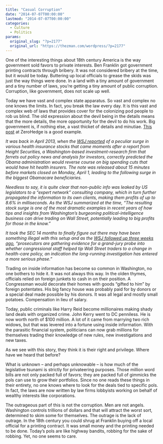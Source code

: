 ```yaml
---
title: "Casual Corruption"
date: "2014-07-07T00:00:00"
lastmod: "2014-07-07T00:00:00"
categories:
  - Culture
  - Politics
params:
  original_slug: "?p=2177"
  original_url: "https://thezman.com/wordpress/?p=2177"
---
```


One of the interesting things about 18th century America is the way
government sold favors to private interests. Ben Franklin got government
printing contracts through bribery. It was not considered bribery at the
time, but it would be today. Buttering up local officials to grease the
skids was just the way things were done. In a land with a tiny amount of
government and a tiny number of laws, you’re getting a tiny amount of
public corruption. Corruption, like government, does not scale up well.

Today we have vast and complex state apparatus. So vast and complex no
one knows the limits. In fact, you break the law every day. It is this
vast and complex web of laws that provides cover for the colonizing pod
people to rob us blind. The old expression about the devil being in the
details means that the more details, the more opportunity for the devil
to do his work. Big government is, if nothing else, a vast thicket of
details and minutiae. <a
href="http://www.zerohedge.com/news/2014-07-05/congressional-panel-accused-leaking-insider-information-refuses-comply-probe"
rel="noopener noreferrer" target="_blank">This post</a> at ZeroHedge is
a good example.

*It was back in April 2013, when the [WSJ
reported](http://online.wsj.com/news/articles/SB10001424127887323916304578400981652818670)
of a peculiar surge in various health insurance stocks that came moments
after a report from Height Securities, a Washington-based
investment-research firm that ferrets out policy news and analysis for
investors, correctly predicted the Obama administration would reverse
course on big spending cuts that would have hit health insurers. The
note was released about 15 minutes before markets closed on Monday,
April 1, leading to the following surge in the biggest Obamacare
beneficiaries.*

*Needless to say, it is quite clear that non-public info was leaked by
US legislators to a “expert network” consulting company, which in turn
further propagated the information to its own clients, making them
profits of up to 8.6% in milliseconds. As the WSJ summarized at the
time, “The resulting stock surge is one of the most dramatic examples in
recent years of how tips and insights from Washington’s burgeoning
political-intelligence business can drive trading on Wall Street,
potentially leading to big profits for those in the know.”*

*It took the SEC 14 months to finally figure out there may have been
something illegal with this setup and as the [WSJ followed up three
weeks
ago](http://online.wsj.com/articles/prosecutors-gathering-evidence-for-grand-jury-in-cms-leak-case-1403130561),
“prosecutors are gathering evidence for a grand-jury probe into whether
congressional staff helped tip Wall Street traders to a change in
health-care policy, an indication the long-running investigation has
entered a more serious phase.”*

Trading on inside information has become so common in Washington, no one
bothers to hide it. It was not always this way. In the olden thymes,
officials relied on foreign junkets to cash in on their position. A
Congressman would decorate their homes with goods “gifted to him” by
foreign potentates. His big fancy house was probably paid for by donors
or a special deal made possible by his donors. It was all legal and
mostly small potatoes. Compensation in lieu of salary.

Today, public criminals like Harry Reid become millionaires making shady
land deals with organized crime. John Kerry went to DC penniless. He is
now worth north of $100 million. A lot of it came from marrying two rich
widows, but that was levered into a fortune using inside information.
With the parasitic financial system, politicians can now grab millions
for themselves trading their knowledge of new rules, new investigations
and new taxes.

As we see with this story, they think it is their right and privilege.
Where have we heard that before?

What is unknown – and perhaps unknowable – is how much of the
legislative tsunami is strictly for privateering purposes. Those million
word bills are not only packed full of favors; they are packed full of
gimmicks the pols can use to grow their portfolios. Since no one reads
these things in their entirety, no one knows where to look for the deals
tied to specific pols. In fact, the laws are now written by law firms
lobbyists working on behalf of wealthy interests like corporations.

The outrageous part of this is not the corruption. Men are not angels.
Washington controls trillions of dollars and that will attract the worst
sort, determined to skim some for themselves. The outrage is the lack of
outrage. In the 18th century you could shrug at Franklin buying off a
local official for a printing contract. It was small money and the
printing needed to be done. Today’s pols are like highway bandits,
robbing for the sake of robbing. Yet, no one seems to care.
